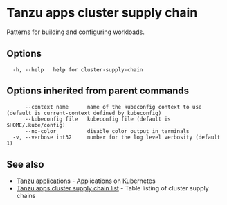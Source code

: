 # Tanzu apps cluster supply chain

Patterns for building and configuring workloads.

## <a id="options"></a>Options

```
  -h, --help   help for cluster-supply-chain
```

## <a id="options-inherited-from-parent-commands"></a>Options inherited from parent commands

```
      --context name      name of the kubeconfig context to use (default is current-context defined by kubeconfig)
      --kubeconfig file   kubeconfig file (default is $HOME/.kube/config)
      --no-color          disable color output in terminals
  -v, --verbose int32     number for the log level verbosity (default 1)
```

## See also

- [Tanzu applications](tanzu_apps.md)	- Applications on Kubernetes
- [Tanzu apps cluster supply chain list](tanzu_apps_cluster-supply-chain_list.md)	- Table listing of cluster supply chains
